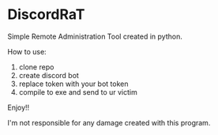 # DiscordRaT
Simple Remote Administration Tool created in python.


How to use: 
1. clone repo
2. create discord bot
3. replace token with your bot token
4. compile to exe and send to ur victim

Enjoy!!

I'm not responsible for any damage created with this program.
